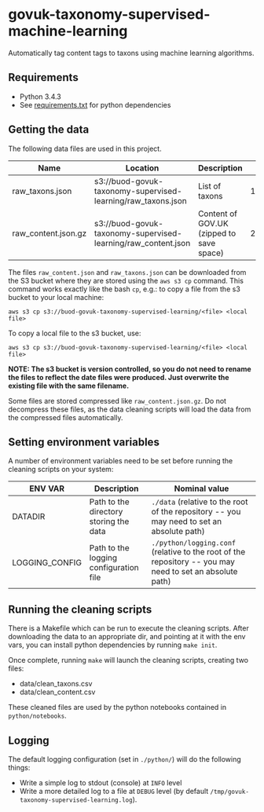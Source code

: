 # govuk-taxonomy-supervised-machine-learning

Automatically tag content tags to taxons using machine learning algorithms.

## Requirements

* Python 3.4.3
* See [requirements.txt](requirements.txt) for python dependencies

## Getting the data

The following data files are used in this project.

|Name|Location|Description|Size|Updated|
|---|---|---|---|---|
|raw_taxons.json|s3://buod-govuk-taxonomy-supervised-learning/raw_taxons.json|List of taxons|1.1MB|2017-11-22|
|raw_content.json.gz|s3://buod-govuk-taxonomy-supervised-learning/raw_content.json|Content of GOV.UK (zipped to save space)|224MB|2017-11-22|

The files `raw_content.json` and `raw_taxons.json` can be downloaded from the S3 bucket where they are stored using the `aws s3 cp` command. This command works exactly like the bash `cp`, e.g.: to copy a file from the s3 bucket to your local machine:

```
aws s3 cp s3://buod-govuk-taxonomy-supervised-learning/<file> <local file>
```

To copy a local file to the s3 bucket, use:

```
aws s3 cp s3://buod-govuk-taxonomy-supervised-learning/<file> <local file>
```

__NOTE: The s3 bucket is version controlled, so you do not need to rename the files to reflect the date files were produced. Just overwrite the existing file with the same filename.__

Some files are stored compressed like `raw_content.json.gz`. Do not decompress these files, as the data cleaning scripts will load the data from the compressed files automatically.

## Setting environment variables

A number of environment variables need to be set before running the cleaning scripts on your system:

|ENV VAR|Description|Nominal value|
|---|---|---|
|DATADIR|Path to the directory storing the data|`./data` (relative to the root of the repository -- you may need to set an absolute path)|
|LOGGING_CONFIG|Path to the logging configuration file|`./python/logging.conf` (relative to the root of the repository -- you may need to set an absolute path)|

## Running the cleaning scripts

There is a Makefile which can be run to execute the cleaning scripts. After downloading the data to an appropriate dir, and pointing at it with the env vars, you can install python dependencies by running `make init`.

Once complete, running `make` will launch the cleaning scripts, creating two files:

* data/clean_taxons.csv
* data/clean_content.csv

These cleaned files are used by the python notebooks contained in `python/notebooks`.

## Logging

The default logging configuration (set in `./python/`) will do the following things:

* Write a simple log to stdout (console) at `INFO` level
* Write a more detailed log to a file at `DEBUG` level (by default `/tmp/govuk-taxonomy-supervised-learning.log`).
